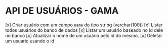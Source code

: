 # API DE USUÁRIOS - GAMA

[x] Criar usuário com um campo `name` do tipo string (varchar(100))
[x] Listar todos usuários do banco de dados
[x] Listar um usuário baseado no id dele no banco
[x] Atualizar o nome de um usuário pelo id do mesmo.
[x] Deletar um usuário usando o id
